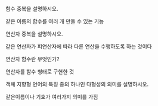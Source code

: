 함수 중복을 설명하시오.

같은 이름의 함수를 여러 개 만들 수 있는 기능


연산자 중복을 설명하시오.

같은 연산자가 피연산자에 따라 다른 연산을 수행하도록 하는 것이다


연산자 함수란 무엇인가?

연산자를 함수 형태로 구현한 것


객체 지향형 언어의 특징 중의 하나인 다형성의 의미를 설명하시오.

같은이름이나 기호가 여러가지 의미를 가짐

